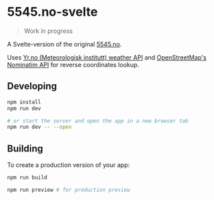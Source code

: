 # 5545.no-svelte

> Work in progress

A Svelte-version of the original [5545.no](https://github.com/timharek/5545.no).

Uses [Yr.no (Meteorologisk institutt) weather API][met] and [OpenStreetMap's Nominatim API][osm] for reverse coordinates lookup.

## Developing

```bash
npm install
npm run dev

# or start the server and open the app in a new browser tab
npm run dev -- --open
```

## Building

To create a production version of your app:

```bash
npm run build

npm run preview # for production preview
```

[met]: https://api.met.no/weatherapi/locationforecast/2.0/documentation
[osm]: https://nominatim.org/